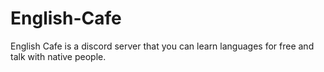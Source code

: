 # English-Cafe
English Cafe is a discord server that you can learn languages for free and talk with native people.
